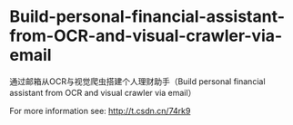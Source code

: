 # Build-personal-financial-assistant-from-OCR-and-visual-crawler-via-email
通过邮箱从OCR与视觉爬虫搭建个人理财助手（Build personal financial assistant from OCR and visual crawler via email）

For more information see: http://t.csdn.cn/74rk9
